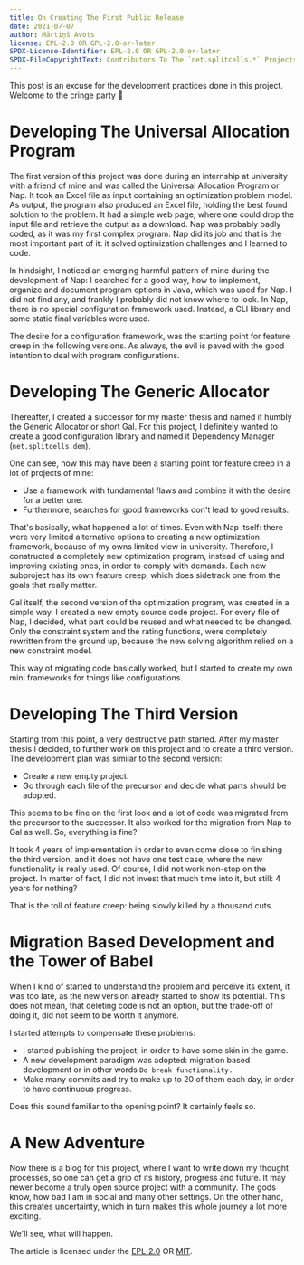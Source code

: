 ```yaml
---
title: On Creating The First Public Release
date: 2021-07-07
author: Mārtiņš Avots
license: EPL-2.0 OR GPL-2.0-or-later
SPDX-License-Identifier: EPL-2.0 OR GPL-2.0-or-later
SPDX-FileCopyrightText: Contributors To The `net.splitcells.*` Projects
---
```

This post is an excuse for the development practices done in this project.
Welcome to the cringe party 🎉
# Developing The Universal Allocation Program
The first version of this project was done during an internship at university with a friend of mine and
was called the Universal Allocation Program or Nap.
It took an Excel file as input containing an optimization problem model.
As output, the program also produced an Excel file, holding the best found solution to the problem.
It had a simple web page, where one could drop the input file and retrieve the output as a download.
Nap was probably badly coded, as it was my first complex program.
Nap did its job and that is the most important part of it:
it solved optimization challenges and I learned to code.

In hindsight, I noticed an emerging harmful pattern of mine during the development of Nap:
I searched for a good way, how to implement, organize and document program options in Java, which was used for Nap.
I did not find any, and frankly I probably did not know where to look.
In Nap, there is no special configuration framework used.
Instead, a CLI library and some static final variables were used.

The desire for a configuration framework, was the starting point for feature creep in the following versions.
As always, the evil is paved with the good intention to deal with program configurations.
# Developing The Generic Allocator
Thereafter, I created a successor for my master thesis and named it humbly the Generic Allocator or short Gal.
For this project, I definitely wanted to create a good configuration library
and named it Dependency Manager (`net.splitcells.dem`).

One can see, how this may have been a starting point for feature creep in a lot of projects of mine:
* Use a framework with fundamental flaws and combine it with the desire for a better one.
* Furthermore, searches for good frameworks don't lead to good results.

That's basically, what happened a lot of times.
Even with Nap itself: there were very limited alternative options to creating a new optimization framework,
because of my owns limited view in university.
Therefore, I constructed a completely new optimization program, instead of using and improving existing ones, in order to comply with demands.
Each new subproject has its own feature creep, which does sidetrack one from the goals that really matter.

Gal itself, the second version of the optimization program, was created in a simple way.
I created a new empty source code project.
For every file of Nap, I decided, what part could be reused and what needed to be changed.
Only the constraint system and the rating functions, were completely rewritten from the ground up,
because the new solving algorithm relied on a new constraint model.

This way of migrating code basically worked,
but I started to create my own mini frameworks for things like configurations.
# Developing The Third Version
Starting from this point, a very destructive path started.
After my master thesis I decided, to further work on this project and to create a third version.
The development plan was similar to the second version:
* Create a new empty project.
* Go through each file of the precursor and decide what parts should be adopted.

This seems to be fine on the first look
and a lot of code was migrated from the precursor to the successor.
It also worked for the migration from Nap to Gal as well.
So, everything is fine?

It took 4 years of implementation in order to even come close to finishing the third version,
and it does not have one test case, where the new functionality is really used.
Of course, I did not work non-stop on the project.
In matter of fact, I did not invest that much time into it,
but still: 4 years for nothing?

That is the toll of feature creep: being slowly killed by a thousand cuts.
# Migration Based Development and the Tower of Babel
When I kind of started to understand the problem and perceive its extent,
it was too late, as the new version already started to show its potential.
This does not mean, that deleting code is not an option,
but the trade-off of doing it, did not seem to be worth it anymore.

I started attempts to compensate these problems:
* I started publishing the project, in order to have some skin in the game.
* A new development paradigm was adopted: migration based development
  or in other words `Do break functionality.`
* Make many commits and try to make up to 20 of them each day,
  in order to have continuous progress.

Does this sound familiar to the opening point?
It certainly feels so.
# A New Adventure
Now there is a blog for this project,
where I want to write down my thought processes,
so one can get a grip of its history, progress and future.
It may newer become a truly open source project with a community.
The gods know, how bad I am in social and many other settings.
On the other hand, this creates uncertainty, which in turn makes this whole
journey a lot more exciting.

We'll see, what will happen.

The article is licensed under the [EPL-2.0](http://splitcells.net/net/splitcells/network/legal/licenses/EPL-2.0.txt)
OR [MIT](http://splitcells.net/net/splitcells/network/legal/licenses/MIT.txt).